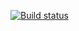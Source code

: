 [![Build status](https://ci.appveyor.com/api/projects/status/x0nn531mxqe0vrgb/branch/main?svg=true)](https://ci.appveyor.com/project/DmitryBilenkin/ajs-tests/branch/main)